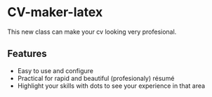 # CV-maker-latex
This new class can make your cv looking very profesional.

## Features
+ Easy to use and configure
+ Practical for rapid and beautiful (profesionaly) résumé
+ Highlight your skills with dots to see your experience in that area
